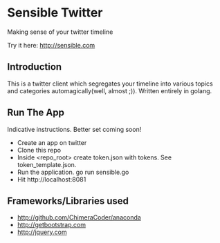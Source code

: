 Sensible Twitter
==============

Making sense of your twitter timeline

Try it here: http://sensible.com

Introduction
--------------
This is a twitter client which segregates your timeline into various topics and categories automagically(well, almost ;)). Written entirely in golang. 

Run The App
--------------
Indicative instructions. Better set coming soon!
- Create an app on twitter
- Clone this repo
- Inside <repo_root> create token.json with tokens. See token_template.json.
- Run the application. 
      go run sensible.go
- Hit http://localhost:8081

Frameworks/Libraries used
--------------
- http://github.com/ChimeraCoder/anaconda
- http://getbootstrap.com
- http://jquery.com
